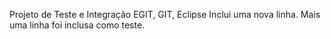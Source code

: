 Projeto de Teste e Integração EGIT, GIT, Eclipse
Inclui uma nova linha.
Mais uma linha foi inclusa como teste.
